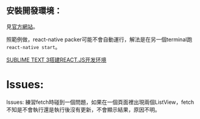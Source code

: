 ## 安裝開發環境：

見[官方網站](http://reactnative.cn/docs/0.30/getting-started.html#content)。

照範例做，react-native packer可能不會自動運行，解法是在另一個terminal跑`react-native start`。

[SUBLIME TEXT 3搭建REACT.JS开发环境](http://hao.jser.com/archive/8322/)

# Issues:

Issues: 練習fetch時碰到一個問題，如果在一個頁面裡出現兩個ListView，fetch不知是不會執行還是執行後沒有更新，不會顯示結果，原因不明。

